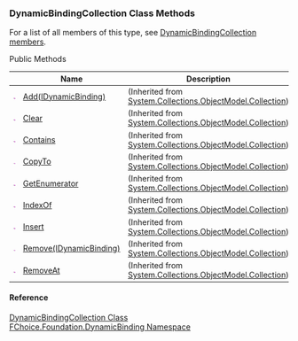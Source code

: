 ﻿### DynamicBindingCollection Class Methods

For a list of all members of this type, see [DynamicBindingCollection members](fcSDK~FChoice.Foundation.DynamicBinding.DynamicBindingCollection_members.md).

Public Methods

|   | Name | Description |
| --- | --- | --- |
| ![Public Method](dotnetimages/publicMethod.png) | [Add(IDynamicBinding)](#) | (Inherited from [System.Collections.ObjectModel.Collection<IDynamicBinding>](#)) |
| ![Public Method](dotnetimages/publicMethod.png) | [Clear](#) | (Inherited from [System.Collections.ObjectModel.Collection<IDynamicBinding>](#)) |
| ![Public Method](dotnetimages/publicMethod.png) | [Contains](#) | (Inherited from [System.Collections.ObjectModel.Collection<IDynamicBinding>](#)) |
| ![Public Method](dotnetimages/publicMethod.png) | [CopyTo](#) | (Inherited from [System.Collections.ObjectModel.Collection<IDynamicBinding>](#)) |
| ![Public Method](dotnetimages/publicMethod.png) | [GetEnumerator](#) | (Inherited from [System.Collections.ObjectModel.Collection<IDynamicBinding>](#)) |
| ![Public Method](dotnetimages/publicMethod.png) | [IndexOf](#) | (Inherited from [System.Collections.ObjectModel.Collection<IDynamicBinding>](#)) |
| ![Public Method](dotnetimages/publicMethod.png) | [Insert](#) | (Inherited from [System.Collections.ObjectModel.Collection<IDynamicBinding>](#)) |
| ![Public Method](dotnetimages/publicMethod.png) | [Remove(IDynamicBinding)](#) | (Inherited from [System.Collections.ObjectModel.Collection<IDynamicBinding>](#)) |
| ![Public Method](dotnetimages/publicMethod.png) | [RemoveAt](#) | (Inherited from [System.Collections.ObjectModel.Collection<IDynamicBinding>](#)) |





#### Reference

[DynamicBindingCollection Class](fcSDK~FChoice.Foundation.DynamicBinding.DynamicBindingCollection.md)  
[FChoice.Foundation.DynamicBinding Namespace](fcSDK~FChoice.Foundation.DynamicBinding_namespace.md)